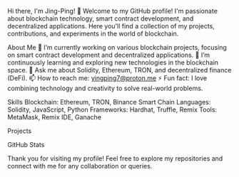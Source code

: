 Hi there, I'm Jing-Ping! 👋
Welcome to my GitHub profile! I'm passionate about blockchain technology, smart contract development, and decentralized applications. Here you'll find a collection of my projects, contributions, and experiments in the world of blockchain.

About Me
🔭 I’m currently working on various blockchain projects, focusing on smart contract development and decentralized applications.
🌱 I’m continuously learning and exploring new technologies in the blockchain space.
💬 Ask me about Solidity, Ethereum, TRON, and decentralized finance (DeFi).
📫 How to reach me: yingping7@proton.me
⚡ Fun fact: I love combining technology and creativity to solve real-world problems.

Skills
Blockchain: Ethereum, TRON, Binance Smart Chain
Languages: Solidity, JavaScript, Python
Frameworks: Hardhat, Truffle, Remix
Tools: MetaMask, Remix IDE, Ganache

Projects

GitHub Stats

Thank you for visiting my profile! Feel free to explore my repositories and connect with me for any collaboration or queries.

